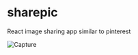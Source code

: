 # sharepic
React image sharing app similar to pinterest


![Capture](https://user-images.githubusercontent.com/56418342/161382092-4195c2db-2fe2-4853-bf3b-1c2bf6fad9d4.PNG)
